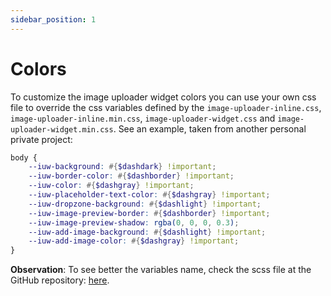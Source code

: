 ```yaml
---
sidebar_position: 1
---
```


# Colors

To customize the image uploader widget colors you can use your own css file to override the css variables defined by the `image-uploader-inline.css`, `image-uploader-inline.min.css`, `image-uploader-widget.css` and `image-uploader-widget.min.css`. See an example, taken from another personal private project:

```scss
body {
    --iuw-background: #{$dashdark} !important;
    --iuw-border-color: #{$dashborder} !important;
    --iuw-color: #{$dashgray} !important;
    --iuw-placeholder-text-color: #{$dashgray} !important;
    --iuw-dropzone-background: #{$dashlight} !important;
    --iuw-image-preview-border: #{$dashborder} !important;
    --iuw-image-preview-shadow: rgba(0, 0, 0, 0.3);
    --iuw-add-image-background: #{$dashlight} !important;
    --iuw-add-image-color: #{$dashgray} !important;
}
```

**Observation**: To see better the variables name, check the scss file at the GitHub repository: [here](https://github.com/inventare/django-image-uploader-widget/blob/main/src/styles/_variables.scss).
